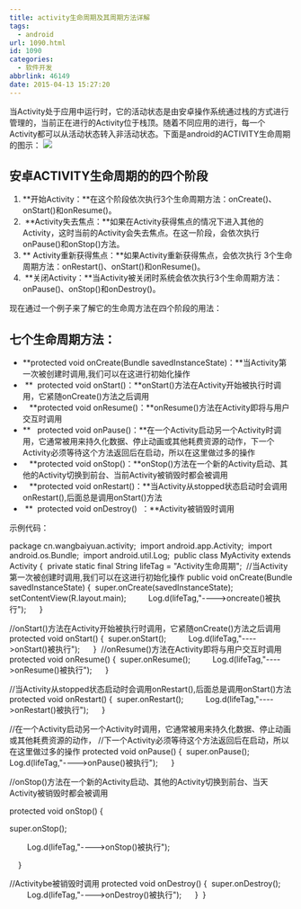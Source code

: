 ```yaml
---
title: activity生命周期及其周期方法详解
tags:
  - android
url: 1090.html
id: 1090
categories:
  - 软件开发
abbrlink: 46149
date: 2015-04-13 15:27:20
---
```


当Activity处于应用中运行时，它的活动状态是由安卓操作系统通过栈的方式进行管理的，当前正在进行的Activity位于栈顶。随着不同应用的进行，每一个Activity都可以从活动状态转入非活动状态。下面是android的ACTIVITY生命周期的图示： [![](http://baiyuan.wang/wp-content/uploads/2015/04/1341462194_3261.jpg)](http://baiyuan.wang/wp-content/uploads/2015/04/1341462194_3261.jpg)

安卓ACTIVITY生命周期的的四个阶段
--------------------

1.  **开始Activity：**在这个阶段依次执行3个生命周期方法：onCreate()、onStart()和onResume()。
2.   **Activity失去焦点：**如果在Activity获得焦点的情况下进入其他的Activity，这时当前的Activity会失去焦点。在这一阶段，会依次执行onPause()和onStop()方法。
3.  ** Activity重新获得焦点：**如果Activity重新获得焦点，会依次执行 3个生命周期方法：onRestart()、onStart()和onResume()。
4.   **关闭Activity：**当Activity被关闭时系统会依次执行3个生命周期方法：onPause()、onStop()和onDestroy()。

现在通过一个例子来了解它的生命周方法在四个阶段的用法：

七个生命周期方法：
---------

*    **protected void onCreate(Bundle savedInstanceState)：**当Activity第一次被创建时调用,我们可以在这进行初始化操作
*    **  protected void onStart()：**onStart()方法在Activity开始被执行时调用，它紧随onCreate()方法之后调用
*      **protected void onResume()：**onResume()方法在Activity即将与用户交互时调用
*   **   protected void onPause()：**在一个Activity启动另一个Activity时调用，它通常被用来持久化数据、停止动画或其他耗费资源的动作，下一个Activity必须等待这个方法返回后在启动，所以在这里做过多的操作
*      **protected void onStop()：**onStop()方法在一个新的Activity启动、其他的Activity切换到前台、当前Activity被销毁时都会被调用
*      **protected void onRestart()：**当Activity从stopped状态启动时会调用onRestart(),后面总是调用onStart()方法
*    **  protected void onDestroy()  ：**Activity被销毁时调用

示例代码：  

package cn.wangbaiyuan.activity; 
import android.app.Activity; 
import android.os.Bundle; 
import android.util.Log; 
public class MyActivity extends Activity { 
private static final String lifeTag = "Activity生命周期"; 
//当Activity第一次被创建时调用,我们可以在这进行初始化操作
public void onCreate(Bundle savedInstanceState) { 
super.onCreate(savedInstanceState); 
        setContentView(R.layout.main); 
        Log.d(lifeTag,"---->oncreate()被执行"); 
    } 

//onStart()方法在Activity开始被执行时调用，它紧随onCreate()方法之后调用
protected void onStart() { 
super.onStart(); 
        Log.d(lifeTag,"---->onStart()被执行"); 
    } 
//onResume()方法在Activity即将与用户交互时调用
protected void onResume() { 
super.onResume(); 
        Log.d(lifeTag,"---->onResume()被执行"); 
    } 

//当Activity从stopped状态启动时会调用onRestart(),后面总是调用onStart()方法
protected void onRestart() { 
super.onRestart(); 
        Log.d(lifeTag,"---->onRestart()被执行"); 
    } 

//在一个Activity启动另一个Activity时调用，它通常被用来持久化数据、停止动画或其他耗费资源的动作，
//下一个Activity必须等待这个方法返回后在启动，所以在这里做过多的操作
protected void onPause() { 
super.onPause(); 
       Log.d(lifeTag,"---->onPause()被执行"); 
    } 

//onStop()方法在一个新的Activity启动、其他的Activity切换到前台、当天Activity被销毁时都会被调用

protected void onStop() { 

super.onStop(); 

        Log.d(lifeTag,"---->onStop()被执行"); 

    } 

//Activitybe被销毁时调用
protected void onDestroy() { 
super.onDestroy(); 
        Log.d(lifeTag,"---->onDestroy()被执行"); 
    } 
}